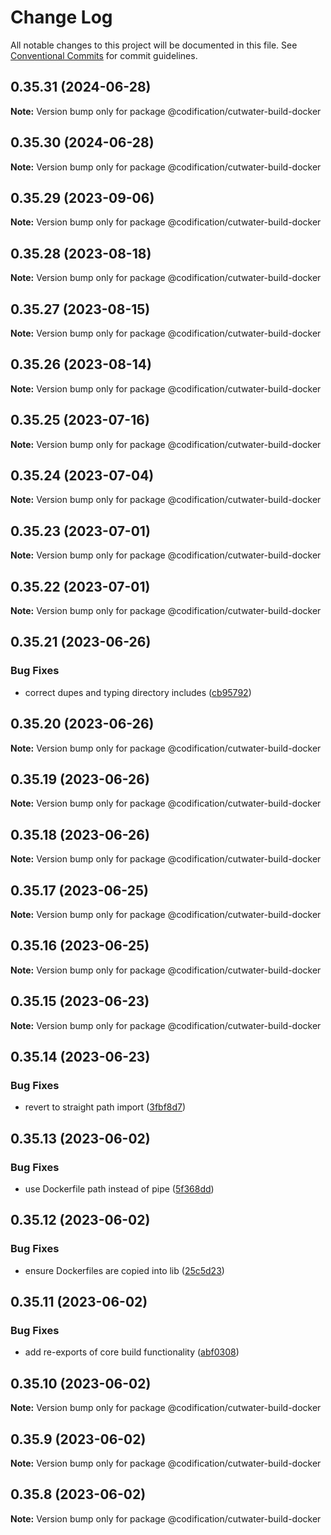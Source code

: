 # Change Log

All notable changes to this project will be documented in this file.
See [Conventional Commits](https://conventionalcommits.org) for commit guidelines.

## 0.35.31 (2024-06-28)

**Note:** Version bump only for package @codification/cutwater-build-docker





## 0.35.30 (2024-06-28)

**Note:** Version bump only for package @codification/cutwater-build-docker





## 0.35.29 (2023-09-06)

**Note:** Version bump only for package @codification/cutwater-build-docker





## 0.35.28 (2023-08-18)

**Note:** Version bump only for package @codification/cutwater-build-docker





## 0.35.27 (2023-08-15)

**Note:** Version bump only for package @codification/cutwater-build-docker





## 0.35.26 (2023-08-14)

**Note:** Version bump only for package @codification/cutwater-build-docker





## 0.35.25 (2023-07-16)

**Note:** Version bump only for package @codification/cutwater-build-docker





## 0.35.24 (2023-07-04)

**Note:** Version bump only for package @codification/cutwater-build-docker





## 0.35.23 (2023-07-01)

**Note:** Version bump only for package @codification/cutwater-build-docker





## 0.35.22 (2023-07-01)

**Note:** Version bump only for package @codification/cutwater-build-docker





## 0.35.21 (2023-06-26)


### Bug Fixes

* correct dupes and typing directory includes ([cb95792](https://github.com/CodificationOrg/cutwater/commit/cb95792fb2b25342f87f51bcab33624fa6f7d682))





## 0.35.20 (2023-06-26)

**Note:** Version bump only for package @codification/cutwater-build-docker





## 0.35.19 (2023-06-26)

**Note:** Version bump only for package @codification/cutwater-build-docker





## 0.35.18 (2023-06-26)

**Note:** Version bump only for package @codification/cutwater-build-docker





## 0.35.17 (2023-06-25)

**Note:** Version bump only for package @codification/cutwater-build-docker





## 0.35.16 (2023-06-25)

**Note:** Version bump only for package @codification/cutwater-build-docker





## 0.35.15 (2023-06-23)

**Note:** Version bump only for package @codification/cutwater-build-docker





## 0.35.14 (2023-06-23)


### Bug Fixes

* revert to straight path import ([3fbf8d7](https://github.com/CodificationOrg/cutwater/commit/3fbf8d7806c9ebf1a04cf25a229abf1183616dab))





## 0.35.13 (2023-06-02)


### Bug Fixes

* use Dockerfile path instead of pipe ([5f368dd](https://github.com/CodificationOrg/cutwater/commit/5f368dd0ac55889f3027ab9d62014e09241451f0))





## 0.35.12 (2023-06-02)


### Bug Fixes

* ensure Dockerfiles are copied into lib ([25c5d23](https://github.com/CodificationOrg/cutwater/commit/25c5d23edf38bc112b73e578aa4fee33a86a9c76))





## 0.35.11 (2023-06-02)


### Bug Fixes

* add re-exports of core build functionality ([abf0308](https://github.com/CodificationOrg/cutwater/commit/abf030870d3b2d55e1b889e1604f8055212c137f))





## 0.35.10 (2023-06-02)

**Note:** Version bump only for package @codification/cutwater-build-docker





## 0.35.9 (2023-06-02)

**Note:** Version bump only for package @codification/cutwater-build-docker





## 0.35.8 (2023-06-02)

**Note:** Version bump only for package @codification/cutwater-build-docker
